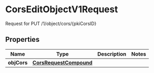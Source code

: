 

# CorsEditObjectV1Request

Request for PUT /1/object/cors/{pkiCorsID}

## Properties

| Name | Type | Description | Notes |
|------------ | ------------- | ------------- | -------------|
|**objCors** | [**CorsRequestCompound**](CorsRequestCompound.md) |  |  |



